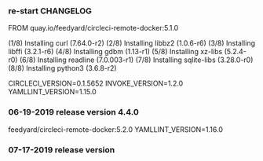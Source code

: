 ### re-start CHANGELOG

FROM quay.io/feedyard/circleci-remote-docker:5.1.0

(1/8) Installing curl (7.64.0-r2)
(2/8) Installing libbz2 (1.0.6-r6)
(3/8) Installing libffi (3.2.1-r6)
(4/8) Installing gdbm (1.13-r1)
(5/8) Installing xz-libs (5.2.4-r0)
(6/8) Installing readline (7.0.003-r1)
(7/8) Installing sqlite-libs (3.28.0-r0)
(8/8) Installing python3 (3.6.8-r2)

CIRCLECI_VERSION=0.1.5652
INVOKE_VERSION=1.2.0
YAMLLINT_VERSION=1.15.0

### 06-19-2019 release version 4.4.0

feedyard/circleci-remote-docker:5.2.0
YAMLLINT_VERSION=1.16.0

### 07-17-2019 release version
